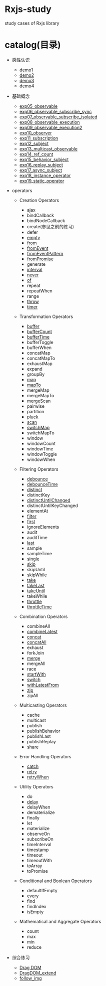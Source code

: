 # Rxjs-study
study cases of Rxjs library

# catalog(目录)

- 感性认识
    - [demo1](./study/exp01.html)
    - [demo2](./study/exp02.html)
    - [demo3](./study/exp03.html)
    - [demo4](./study/exp04.html)
- 基础概念
    - [exp05_observable](./study/exp05_observable.html)
    - [exp06_observable_subscribe_sync](./study/exp06_observable_subscribe_sync.html)
    - [exp07_observable_subscribe_isolated](./study/exp07_observable_subscribe_isolated.html)
    - [exp08_observable_execution](./study/exp08_observable_execution.html)
    - [exp09_observable_execution2](./study/exp09_observable_execution2.html)
    - [exp10_observer](./study/exp10_observer.html)
    - [exp11_subscription](./study/exp11_subscription.html)
    - [exp12_subject](./study/exp12_subject.html)
    - [exp13_multicast_observable](./study/exp13_multicast_observable.html)
    - [exp14_ref_count](./study/exp14_ref_count.html)
    - [exp15_behavior_subject](./study/exp15_behavior_subject.html)
    - [exp16_replay_subject](./study/exp16_replay_subject.html)
    - [exp17_async_subject](./study/exp17_async_subject.html)
    - [exp18_instance_operator](./study/exp18_instance_operator.html)
    - [exp19_static_operator](./study/exp19_static_operator.html)

- operators
    - Creation Operators
        - ajax
        - bindCallback
        - bindNodeCallback
        - create(参见之前的练习)
        - defer
        - [empty](./study/operators/empty.html)
        - [from](./study/operators/from.html)
        - [fromEvent](./study/operators/fromEvent.html)
        - [fromEventPattern](./study/operators/fromEventPattern.html)
        - [fromPromise](./study/operators/fromPromise.html)
        - generate
        - [interval](./study/operators/interval.html)
        - [never](./study/operators/never.html)
        - [of](./study/operators/of.html)
        - repeat
        - repeatWhen
        - range
        - [throw](./study/operators/throw.html)
        - [timer](./study/operators/timer.html)

    - Transformation Operators
        - [buffer](./study/operators/buffer.html)
        - [bufferCount](./study/operators/bufferCount.html)
        - [bufferTime](./study/operators/bufferTime.html)
        - bufferToggle
        - bufferWhen
        - concatMap
        - concatMapTo
        - exhaustMap
        - expand
        - groupBy
        - [map](./study/operators/map.html)
        - [mapTo](./study/operators/mapTo.html)
        - mergeMap
        - mergeMapTo
        - mergeScan
        - pairwise
        - partition
        - pluck
        - [scan](./study/operators/scan.html)
        - [switchMap](./study/operators/switchMap.html)
        - switchMapTo
        - window
        - windowCount
        - windowTime
        - windowToggle
        - windowWhen

    - Filtering Operators
        - [debounce](./study/operators/debounce.html)
        - [debounceTime](./study/operators/debounceTime.html)
        - [distinct](./study/operators/distinct.html)
        - distinctKey
        - [distinctUntilChanged](./study/operators/distinctUntilChanged.html)
        - distinctUntilKeyChanged
        - elementAt
        - [filter](./study/operators/filter.html)
        - [first](./study/operators/first.html)
        - ignoreElements
        - audit
        - auditTime
        - [last](./study/operators/last.html)
        - sample
        - sampleTime
        - single
        - [skip](./study/operators/skip.html)
        - skipUntil
        - skipWhile
        - [take](./study/operators/take.html)
        - [takeLast](./study/operators/takeLast.html)
        - [takeUntil](./study/operators/takeUntil.html)
        - takeWhile
        - [throttle](./study/operators/throttle.html)
        - [throttleTime](./study/operators/throttleTime.html)

    - Combination Operators
        - combineAll
        - [combineLatest](./study/operators/combineLatest.html)
        - [concat](./study/operators/concat.html)
        - [concatAll](./study/operators/concatAll.html)
        - exhaust
        - forkJoin
        - [merge](./study/operators/merge.html)
        - mergeAll
        - race
        - [startWith](./study/operators/startWith.html)
        - [switch](./study/operators/switch.html)
        - [withLatestFrom](./study/operators/withLatestFrom.html)
        - [zip](./study/operators/zip.html)
        - zipAll

    - Multicasting Operators
        - cache
        - multicast
        - publish
        - publishBehavior
        - publishLast
        - publishReplay
        - share

    - Error Handling Operators
        - [catch](./study/operators/catch.html)
        - [retry](./study/operators/retry.html)
        - [retryWhen](./study/operators/retryWhen.html)

    - Utility Operators
        - do
        - [delay](./study/operators/bufferTime.html)
        - delayWhen
        - dematerialize
        - finally
        - let
        - materialize
        - observeOn
        - subscribeOn
        - timeInterval
        - timestamp
        - timeout
        - timeoutWith
        - toArray
        - toPromise

    - Conditional and Boolean Operators

        - defaultIfEmpty
        - every
        - find
        - findIndex
        - isEmpty

    - Mathematical and Aggregate Operators

        - count
        - max
        - min
        - reduce
- 综合练习
    - [Drag DOM](./study/demos/dragDOM.html)
    - [DragDOM_extend](./study/demos/dragDOM_extend.html)
    - [follow_img](./study/demos/follow_img.html)